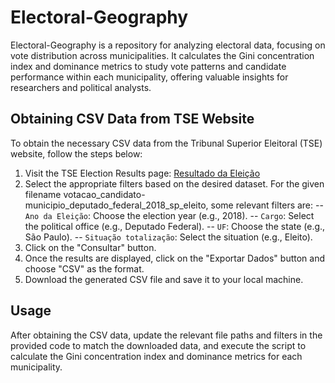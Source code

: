 # Electoral-Geography
Electoral-Geography is a repository for analyzing electoral data, focusing on vote distribution across municipalities. It calculates the Gini concentration index and dominance metrics to study vote patterns and candidate performance within each municipality, offering valuable insights for researchers and political analysts.

## Obtaining CSV Data from TSE Website

To obtain the necessary CSV data from the Tribunal Superior Eleitoral (TSE) website, follow the steps below:
1. Visit the TSE Election Results page: [Resultado da Eleição ](https://sig.tse.jus.br/ords/dwapr/seai/r/sig-eleicao-resultados/resultado-da-elei%C3%A7%C3%A3o?p0_sit_totalizacao=Eleito&session=6493818457117)
2. Select the appropriate filters based on the desired dataset. For the given filename votacao_candidato-municipio_deputado_federal_2018_sp_eleito, some relevant filters are:
-- `Ano da Eleição`: Choose the election year (e.g., 2018).
-- `Cargo`: Select the political office (e.g., Deputado Federal).
-- `UF`: Choose the state (e.g., São Paulo).
-- `Situação totalização`: Select the situation (e.g., Eleito).
3. Click on the "Consultar" button.
4. Once the results are displayed, click on the "Exportar Dados" button and choose "CSV" as the format.
5. Download the generated CSV file and save it to your local machine.

## Usage
After obtaining the CSV data, update the relevant file paths and filters in the provided code to match the downloaded data, and execute the script to calculate the Gini concentration index and dominance metrics for each municipality.
